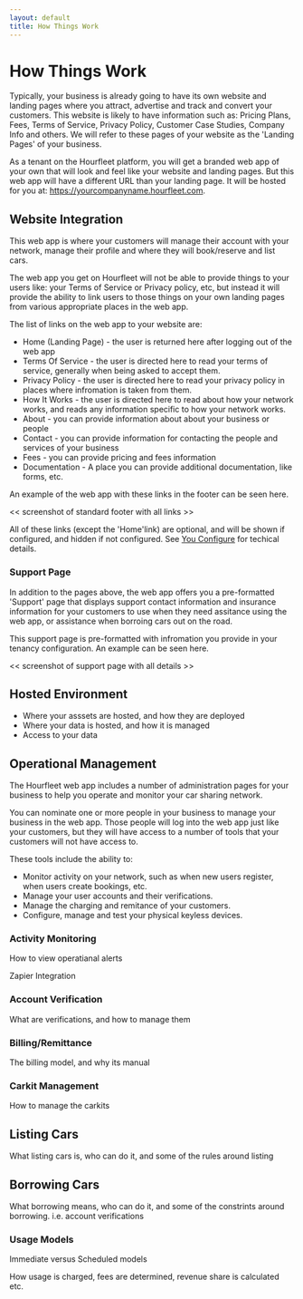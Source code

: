 ```yaml
---
layout: default
title: How Things Work
---
```

#  How Things Work

Typically, your business is already going to have its own website and landing pages where you attract, advertise and track and convert your customers. This website is likely to have information such as: Pricing Plans, Fees, Terms of Service, Privacy Policy, Customer Case Studies, Company Info and others. We will refer to these pages of your website as the 'Landing Pages' of your business.

As a tenant on the Hourfleet platform, you will get a branded web app of your own that will look and feel like your website and landing pages. But this web app will have a different URL than your landing page. It will be hosted for you at: https://yourcompanyname.hourfleet.com. 

## Website Integration

This web app is where your customers will manage their account with your network, manage their profile and where they will book/reserve and list cars.

The web app you get on Hourfleet will not be able to provide things to your users like: your Terms of Service or Privacy policy, etc, but instead it will provide the ability to link users to those things on your own landing pages from various appropriate places in the web app.

The list of links on the web app to your website are:

* Home (Landing Page) - the user is returned here after logging out of the web app
* Terms Of Service - the user is directed here to read your terms of service, generally when being asked to accept them.
* Privacy Policy - the user is directed here to read your privacy policy in places where infromation is taken from them.
* How It Works - the user is directed here to read about how your network works, and reads any information specific to how your network works.
* About - you can provide information about about your business or people
* Contact - you can provide information for contacting the people and services of your business  
* Fees - you can provide pricing and fees information
* Documentation - A place you can provide additional documentation, like forms, etc.

An example of the web app with these links in the footer can be seen here.

<< screenshot of standard footer with all links >>

All of these links (except the 'Home'link) are optional, and will be shown if configured, and hidden if not configured. See [You Configure](http://docs.hourfleet.com/youconfigure.html) for techical details.

### Support Page

In addition to the pages above, the web app offers you a pre-formatted 'Support' page that displays support contact information and insurance information for your customers to use when they need assitance using the web app, or assistance when borroing cars out on the road. 

This support page is pre-formatted with infromation you provide in your tenancy configuration. An example can be seen here.

<< screenshot of support page with all details >>

## Hosted Environment

* Where your asssets are hosted, and how they are deployed
* Where your data is hosted, and how it is managed
* Access to your data

## Operational Management

The Hourfleet web app includes a number of administration pages for your business to help you operate and monitor your car sharing network.

You can nominate one or more people in your business to manage your business in the web app.
Those people will log into the web app just like your customers, but they will have access to a number of tools that your customers will not have access to.

These tools include the ability to:

* Monitor activity on your network, such as when new users register, when users create bookings, etc.
* Manage your user accounts and their verifications.
* Manage the charging and remitance of your customers.
* Configure, manage and test your physical keyless devices.

### Activity Monitoring

How to view operatianal alerts

Zapier Integration

### Account Verification

What are verifications, and how to manage them

### Billing/Remittance

The billing model, and why its manual


### Carkit Management 

How to manage the carkits

## Listing Cars

What listing cars is, who can do it, and some of the rules around listing

## Borrowing Cars

What borrowing means, who can do it, and some of the constrints around borrowing. i.e. account verifications

### Usage Models

Immediate versus Scheduled models

How usage is charged, fees are determined, revenue share is calculated etc.
